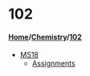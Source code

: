 # 102
#### [Home](../..)/[Chemistry](..)/[102]()
- [MS18](MS18)
    - [Assignments](MS18/Assignments)
